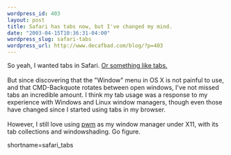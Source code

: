 ```yaml
--- 
wordpress_id: 403
layout: post
title: Safari has tabs now, but I've changed my mind.
date: "2003-04-15T10:36:31-04:00"
wordpress_slug: safari-tabs
wordpress_url: http://www.decafbad.com/blog/?p=403
---
```

So yeah, I wanted tabs in Safari.  <a href="http://www.decafbad.com/blog/tech/old/oooche.html" target="_top">Or something like tabs.</a>
<br /><br />
But since discovering that the "Window" menu in OS X is not painful to
use, and that CMD-Backquote rotates between open windows, I've not missed
tabs an incredible amount.  I think my tab usage was a response to my experience
with Windows and Linux window managers, though even those have changed since
I started using tabs in my browser.
<br /><br />
However, I still love using <a href="http://www.students.tut.fi/~tuomov/pwm/" target="_top">pwm</a> as
my window manager under X11, with its tab collections and windowshading.  Go
figure.
<!--more-->
shortname=safari_tabs
